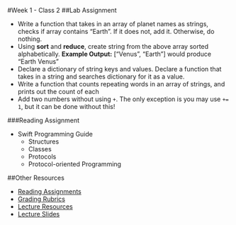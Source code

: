 #Week 1 - Class 2
##Lab Assignment
* Write a function that takes in an array of planet names as strings, checks if array contains “Earth”. If it does not, add it. Otherwise, do nothing.
* Using **sort** and **reduce**, create string from the above array sorted alphabetically. **Example Output:** [“Venus”, “Earth”] would produce “Earth Venus” 
* Declare a dictionary of string keys and values. Declare a function that takes in a string and searches dictionary for it as a value.
* Write a function that counts repeating words in an array of strings, and prints out the count of each
* Add two numbers without using `+`. The only exception is you may use `+= 1`, but it can be done without this!

###Reading Assignment
* Swift Programming Guide
  * Structures
  * Classes
  * Protocols
  * Protocol-oriented Programming
  
##Other Resources
* [Reading Assignments](../../Resources/ra-grading-standard/)
* [Grading Rubrics](../../Resources/)
* [Lecture Resources](lecture/)
* [Lecture Slides](https://www.icloud.com/keynote/000Q51_0ArHLkwqSH0T9uNmQA#Week1_Day2)
